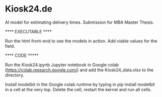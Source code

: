# Kiosk24.de
 AI model for estimating delivery times. Submission for MBA Master Thesis.

 **** EXECUTABLE ****

 Run the html front-end to see the models in action. Add viable values for the field.

 **** CODE *****

 Run the Kiosk24.ipynb Jupyter notebook in Google colab (https://colab.research.google.com/) and add the Kiosk24_data.xlsx to the directory.

 Install modelbit in the Google colab runtime by typing in pip install modelbit in a cell at the very top. Delete the cell, restart the kernel and run all cells.
